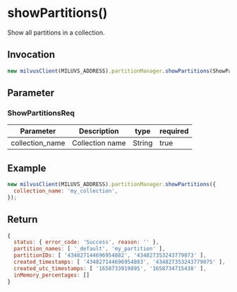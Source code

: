 # showPartitions()
Show all partitions in a collection.

## Invocation 
```javascript
new milvusClient(MILUVS_ADDRESS).partitionManager.showPartitions(ShowPartitionsReq);
```

## Parameter
### ShowPartitionsReq
| Parameter       | Description     | type   | required |
| --------------- | --------------- | ------ | -------- |
| collection_name | Collection name | String | true     |

## Example
```javascript
new milvusClient(MILUVS_ADDRESS).partitionManager.showPartitions({
  collection_name: 'my_collection',
});
```

## Return
```javascript
{
  status: { error_code: 'Success', reason: '' },
  partition_names: [ '_default', 'my_partition' ],
  partitionIDs: [ '434827144696954882', '434827353243779073' ],
  created_timestamps: [ '434827144696954883', '434827353243779075' ],
  created_utc_timestamps: [ '1658733919895', '1658734715438' ],
  inMemory_percentages: []
}
```